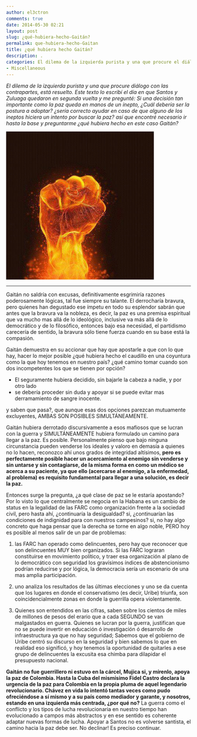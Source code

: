 ```yaml
---
author: el3ctron
comments: true
date: 2014-05-30 02:21
layout: post
slug: ¿qué-hubiera-hecho-Gaitán?
permalink: que-hubiera-hecho-Gaitan
title: ¿qué hubiera hecho Gaitán?
description: .
categories: El dilema de la izquierda purista y una que procure el diálogo con las contrapartes, está resuelto: AMBAS formas de izquierda deben existir.
- Miscellaneous
---
```


*El dilema de la izquierda purista y una que procure diálogo con las contrapartes, está resuelto. Este texto lo escribí el día en que Santos y Zuluaga quedaron en segunda vuelta y me pregunté: Si una decisión tan importante como la paz queda en manos de un inepto, ¿Cuál debería ser la postura a adoptar? ¿sería correcto ayudar en caso de que alguno de los ineptos hiciera un intento por buscar la paz? así que encontré necesario ir hasta la base y preguntarme ¿qué hubiera hecho en este caso Gaitán?*

[![¿qué hubiera hecho Gaitán?](/wp-content/uploads/por_tema/politica/14225_493456167351899_82490544_n.jpg)](//el3ctron.github.io/que-hubiera-hecho-Gaitan)

<!-- more -->
---

Gaitán no saldría con excusas, definitivamente esgrimiría razones poderosamente lógicas, tal fue siempre su talante. El derrocharía bravura, pero quienes han degustado ese ímpetu en todo su esplendor sabrán que antes que la bravura va la nobleza, es decir, la paz es una premisa espiritual que va mucho mas allá de lo ideológico, inclusive va más allá de lo democrático y de lo filosófico, entonces bajo esa necesidad, el partidismo carecería de sentido, la bravura sólo tiene fuerza cuando en su base está la compasión.

Gaitán demuestra en su accionar que hay que apostarle a que con lo que hay, hacer lo mejor posible ¿qué hubiera hecho el caudillo en una coyuntura como la que hoy tenemos en nuestro país? ¿qué camino tomar cuando son dos incompetentes los que se tienen por opción?

- El seguramente hubiera decidido, sin bajarle la cabeza a nadie, y por otro lado
- se debería proceder sin duda y apoyar si se puede evitar mas derramamiento de sangre inocente.

y saben que pasa?, que aunque esas dos opciones parezcan mutuamente excluyentes, AMBAS SON POSIBLES SIMULTÁNEAMENTE.

Gaitán hubiera derrotado discursivamente a esos mafiosos que se lucran con la guerra y SIMULTÁNEAMENTE hubiera formulado un camino para llegar a la paz. Es posible. Personalmente pienso que bajo ninguna circunstancia pueden venderse los ideales y valoro en demasía a quienes no lo hacen, reconozco ahí unos grados de integridad altísimos, **pero es perfectamente posible hacer un acercamiento al enemigo sin venderse y sin untarse y sin contagiarse, de la misma forma en como un médico se acerca a su paciente, ya que ello (acercarse al enemigo, a la enfermedad, al problema) es requisito fundamental para llegar a una solución, es decir la paz.**

Entonces surge la pregunta, ¿a qué clase de paz se le estaría apostando? Por lo visto lo que centralmente se negocia en la Habana es un cambio de status en la legalidad de las FARC como organización frente a la sociedad civil, pero hasta ahí, ¿continuaría la desigualdad? si, ¿continuarían las condiciones de indignidad para con nuestros campesinos? si, no hay algo concreto que haga pensar que la derecha se torne en algo noble, PERO hoy es posible al menos salir de un par de problemas:

1. las FARC han operado como delincuentes, pero hay que reconocer que son delincuentes MUY bien organizados. Si las FARC lograran constituirse en movimiento político, y traer esa organización al plano de lo democrático con seguridad los gravísimos índices de abstencionismo podrían reducirse y por lógica, la democracia sería un escenario de una mas amplia participación.

2. uno analiza los resultados de las últimas elecciones y uno se da cuenta que los lugares en donde el conservatismo (es decir, Uribe) triunfa, son coincidencialmente zonas en donde la guerrilla opera violentamente.

3. Quienes son entendidos en las cifras, saben sobre los cientos de miles de millones de pesos del erario que a cada SEGUNDO se van malgastados en guerra. Quienes se lucran por la guerra, justifican que no se puede invertir en educación ó investigación ó desarrollo de infraestructura ya que no hay seguridad; Sabemos que el gobierno de Uribe centró su discurso en la seguridad y bien sabemos lo que en realidad eso significó, y hoy tenemos la oportunidad de quitarles a ese grupo de delincuentes la excusita esa chimba para dilapidar el presupuesto nacional.

**Gaitán no fue guerrillero ni estuvo en la cárcel, Mujica si, y mírenlo, apoya la paz de Colombia. Hasta la Cuba del mismísimo Fidel Castro declara la urgencia de la paz para Colombia en la propia pluma de aquel legendario revolucionario. Chávez en vida lo intentó tantas veces como pudo ofreciéndose a sí mismo y a su país como mediador y garante, y nosotros, estando en una izquierda más centrada, ¿por qué no?** La guerra como el conflicto y los tipos de lucha revolucionaria en nuestro tiempo han evolucionado a campos más abstractos y en ese sentido es coherente adaptar nuevas formas de lucha. Apoyar a Santos no es volverse santista, el camino hacia la paz debe ser. No declinar! Es preciso continuar.



<br><br><br>
